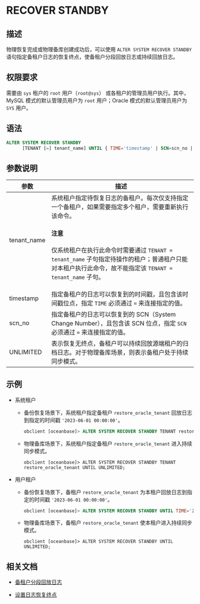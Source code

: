 # RECOVER STANDBY

## 描述

物理恢复完成或物理备库创建成功后，可以使用 `ALTER SYSTEM RECOVER STANDBY` 语句指定备租户日志的恢复终点，使备租户分段回放日志或持续回放日志。

## 权限要求

需要由 `sys` 租户的 `root` 用户（`root@sys`） 或各租户的管理员用户执行。其中，MySQL 模式的默认管理员用户为 `root` 用户；Oracle 模式的默认管理员用户为 `SYS` 用户。

## 语法

```sql
ALTER SYSTEM RECOVER STANDBY 
      [TENANT [=] tenant_name] UNTIL { TIME='timestamp' | SCN=scn_no | UNLIMITED };
```

## 参数说明

| 参数       | 描述                                                                                                      |
|-----------|------------------------------------------------------------------------------------------------------------|
| tenant_name| 系统租户指定待恢复日志的备租户。每次仅支持指定一个备租户，如果需要指定多个租户，需要重新执行该命令。<main id="notice" type='notice'> <h4>注意</h4> <p>仅系统租户在执行此命令时需要通过 <code>TENANT = tenant_name</code> 子句指定待操作的租户；普通租户只能对本租户执行此命令，故不能指定该 <code>TENANT = tenant_name</code> 子句。</p></main>   |
| timestamp | 指定备租户的日志可以恢复到的时间戳，且包含该时间戳位点，指定 `TIME` 必须通过 `=` 来连接指定的值。                    |
| scn_no    | 指定备租户的日志可以恢复到的 SCN（System Change Number），且包含该 SCN 位点，指定 `SCN` 必须通过 `=` 来连接指定的值。 |
| UNLIMITED | 表示恢复无终点，备租户可以持续回放源端租户的归档日志。对于物理备库场景，则表示备租户处于持续同步模式。              |

## 示例

* 系统租户

  * 备份恢复场景下，系统租户指定备租户 `restore_oracle_tenant` 回放日志到指定的时间戳 `'2023-06-01 00:00:00'`。

    ```sql
    obclient [oceanbase]> ALTER SYSTEM RECOVER STANDBY TENANT restore_oracle_tenant UNTIL TIME='2023-06-01 00:00:00';
    ```

  * 物理备库场景下，系统租户指定备租户 `restore_oracle_tenant` 进入持续同步模式。

    ```shell
    obclient [oceanbase]> ALTER SYSTEM RECOVER STANDBY TENANT restore_oracle_tenant UNTIL UNLIMITED;
    ```

* 用户租户

    * 备份恢复场景下，备租户 `restore_oracle_tenant` 为本租户回放日志到指定的时间戳 `'2023-06-01 00:00:00'`。

      ```sql
      obclient [oceanbase]> ALTER SYSTEM RECOVER STANDBY UNTIL TIME='2023-06-01 00:00:00';
      ```

  * 物理备库场景下，备租户 `restore_oracle_tenant` 使本租户进入持续同步模式。

    ```shell
    obclient [oceanbase]> ALTER SYSTEM RECOVER STANDBY UNTIL UNLIMITED;
    ```

## 相关文档

* [备租户分段回放日志](../../../../../600.manage/600.backup-and-recovery/600.restore-data/700.recover-the-standby-tenant.md)

* [设置日志恢复终点](../../../../../600.manage/400.high-availability/300.physical-standby-database-disaster-recovery/300.log-transport-service/200.configure-the-log-transport-service/200.set-log-restore-endpoint.md)
